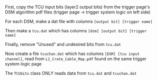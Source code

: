 First, copy the TCU input bits (layer2 output bits) from the trigger page's
DSM algorithm pdf files (trigger page -> trigger system logic on left side)

For each DSM, make a dat file with columns `[output bit] [trigger name]`

Then make a `tcu.dat` which has columns `[dsm] [output bit] [trigger name]`

Finally, remove "Unused" and undesired bits from `tcu.dat`

Now create a file `tcuchan.dat` which has columns `[DSM] [tcu input channel]`,
read from `L1_Crate_Cable_Map.pdf` found on the same trigger system logic page

The `TCUbits` class ONLY reads data from `tcu.dat` and `tcuchan.dat`
